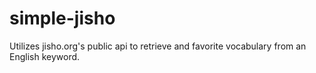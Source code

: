 # simple-jisho
Utilizes jisho.org's public api to retrieve and favorite vocabulary from an English keyword.
